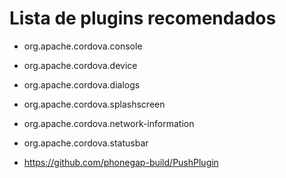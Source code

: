 # Lista de plugins recomendados

* org.apache.cordova.console
* org.apache.cordova.device
* org.apache.cordova.dialogs
* org.apache.cordova.splashscreen
* org.apache.cordova.network-information
* org.apache.cordova.statusbar

* https://github.com/phonegap-build/PushPlugin
